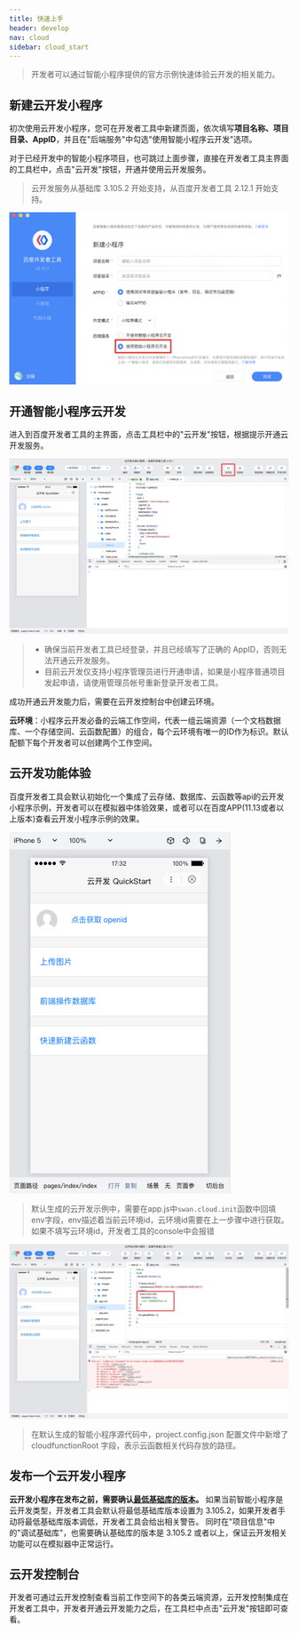 ```yaml
---
title: 快速上手
header: develop
nav: cloud
sidebar: cloud_start
---
```


> 开发者可以通过智能小程序提供的官方示例快速体验云开发的相关能力。

##  新建云开发小程序

初次使用云开发小程序，您可在开发者工具中新建页面，依次填写**项目名称、项目目录、AppID**，并且在"后端服务"中勾选"使用智能小程序云开发"选项。

对于已经开发中的智能小程序项目，也可跳过上面步骤，直接在开发者工具主界面的工具栏中，点击"云开发"按钮，开通并使用云开发服务。
> 云开发服务从基础库 3.105.2 开始支持，从百度开发者工具 2.12.1 开始支持。

 ![图片](../../../img/cloud/cloud-init.jpg)
##  开通智能小程序云开发

进入到百度开发者工具的主界面，点击工具栏中的"云开发"按钮，根据提示开通云开发服务。

 ![图片](../../../img/cloud/cloud-init2.jpg)

>* 确保当前开发者工具已经登录，并且已经填写了正确的 AppID，否则无法开通云开发服务。
>* 目前云开发仅支持小程序管理员进行开通申请，如果是小程序普通项目发起申请，请使用管理员帐号重新登录开发者工具。

成功开通云开发能力后，需要在云开发控制台中创建云环境。

**云环境**：小程序云开发必备的云端工作空间，代表一组云端资源（一个文档数据库、一个存储空间、云函数配置）的组合，每个云环境有唯一的ID作为标识。默认配额下每个开发者可以创建两个工作空间。

## 云开发功能体验

百度开发者工具会默认初始化一个集成了云存储、数据库、云函数等api的云开发小程序示例，开发者可以在模拟器中体验效果，或者可以在百度APP(11.13或者以上版本)查看云开发小程序示例的效果。

 ![图片](../../../img/cloud/cloud-init3.png)

> 默认生成的云开发示例中，需要在app.js中`swan.cloud.init`函数中回填env字段，env描述着当前云环境id，云环境id需要在上一步骤中进行获取。如果不填写云环境id，开发者工具的console中会报错

 ![图片](../../../img/cloud/cloud-init5.png)

> 在默认生成的智能小程序源代码中，project.config.json 配置文件中新增了 cloudfunctionRoot 字段，表示云函数相关代码存放的路径。

## 发布一个云开发小程序

**云开发小程序在发布之前，需要确认[最低基础库的版本](https://smartprogram.baidu.com/docs/develop/swan/compatibility_version/)。**
如果当前智能小程序是云开发类型，开发者工具会默认将最低基础库版本设置为 3.105.2，如果开发者手动将最低基础库版本调低，开发者工具会给出相关警告。
同时在"项目信息"中的"调试基础库"，也需要确认基础库的版本是 3.105.2 或者以上，保证云开发相关功能可以在模拟器中正常运行。
## 云开发控制台

开发者可通过云开发控制查看当前工作空间下的各类云端资源，云开发控制集成在开发者工具中，开发者开通云开发能力之后，在工具栏中点击"云开发"按钮即可查看。